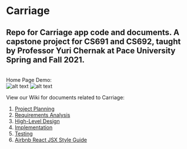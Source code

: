 # Carriage
## Repo for Carriage app code and documents. A capstone project for CS691 and CS692, taught by Professor Yuri Chernak at Pace University Spring  and Fall 2021.

</BR>Home Page Demo:
</BR>![alt text](https://i.ibb.co/3RHfrzJ/carriage-homepage-functionality-demo.gif) ![alt text](https://i.ibb.co/kM2qNJd/carriage-all-screens-gif.gif)

View our Wiki for documents related to Carriage: 
1. [Project Planning](https://github.com/cs691-spring2021-team1-project/carriage/wiki/1.-Project-Planning)
2. [Requirements Analysis](https://github.com/cs691-spring2021-team1-project/carriage/wiki/2.-High-Level-Design)
3. [High-Level Design](https://github.com/cs691-spring2021-team1-project/carriage/wiki/3.-Requirements-Analysis)
4. [Implementation](https://github.com/cs691-spring2021-team1-project/carriage/wiki/4.-Implementation)
5. [Testing](https://github.com/cs691-spring2021-team1-project/carriage/wiki/5.-Testing)
6. [Airbnb React JSX Style Guide](https://github.com/cs691-spring2021-team1-project/carriage/wiki/6.-Airbnb-React-JSX-Style-Guide)

